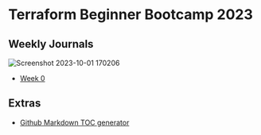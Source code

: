 # Terraform Beginner Bootcamp 2023

## Weekly Journals
![Screenshot 2023-10-01 170206](https://github.com/S47sawan/terraform-beginner-bootcamp-2023/assets/87205154/6816a193-7f76-42e1-a141-5bcd291358e2)

- [Week 0](journal/week0.md)

## Extras
- [Github Markdown TOC generator](https://ecotrust-canada.github.io/markdown-toc/)
  






